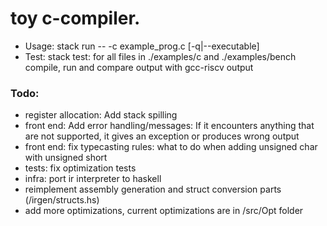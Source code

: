 # toy c-compiler.

- Usage: stack run -- -c example_prog.c [-q|--executable]
- Test: stack test: for all files in ./examples/c and ./examples/bench compile, run and compare output with gcc-riscv output 



### Todo: 

- register allocation: Add stack spilling
- front end: Add error handling/messages:  If it encounters anything that are not supported, it gives an exception or produces wrong output
- front end: fix typecasting rules: what to do when adding unsigned char with unsigned short
- tests: fix optimization tests   
- infra: port ir interpreter to haskell
- reimplement assembly generation and struct conversion parts (/irgen/structs.hs)
- add more optimizations, current optimizations are in /src/Opt folder
